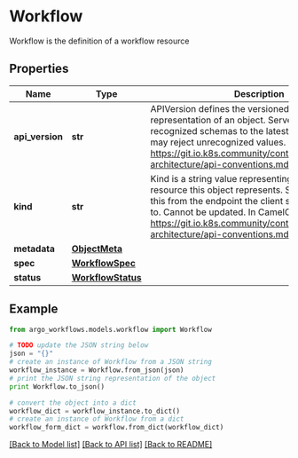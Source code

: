 # Workflow

Workflow is the definition of a workflow resource

## Properties

Name | Type | Description | Notes
------------ | ------------- | ------------- | -------------
**api_version** | **str** | APIVersion defines the versioned schema of this representation of an object. Servers should convert recognized schemas to the latest internal value, and may reject unrecognized values. More info: https://git.io.k8s.community/contributors/devel/sig-architecture/api-conventions.md#resources | [optional] 
**kind** | **str** | Kind is a string value representing the REST resource this object represents. Servers may infer this from the endpoint the client submits requests to. Cannot be updated. In CamelCase. More info: https://git.io.k8s.community/contributors/devel/sig-architecture/api-conventions.md#types-kinds | [optional] 
**metadata** | [**ObjectMeta**](ObjectMeta.md) |  | 
**spec** | [**WorkflowSpec**](WorkflowSpec.md) |  | 
**status** | [**WorkflowStatus**](WorkflowStatus.md) |  | [optional] 

## Example

```python
from argo_workflows.models.workflow import Workflow

# TODO update the JSON string below
json = "{}"
# create an instance of Workflow from a JSON string
workflow_instance = Workflow.from_json(json)
# print the JSON string representation of the object
print Workflow.to_json()

# convert the object into a dict
workflow_dict = workflow_instance.to_dict()
# create an instance of Workflow from a dict
workflow_form_dict = workflow.from_dict(workflow_dict)
```
[[Back to Model list]](../README.md#documentation-for-models) [[Back to API list]](../README.md#documentation-for-api-endpoints) [[Back to README]](../README.md)


